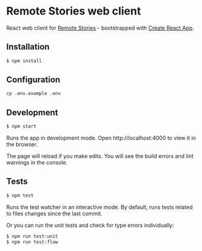 # Remote Stories web client

React web client for [Remote Stories](https://www.remotestories.com) - bootstrapped with [Create React App](https://github.com/facebookincubator/create-react-app).

## Installation

```sh
$ npm install
```

## Configuration

```sh
cp .env.example .env
```

## Development

```sh
$ npm start
```

Runs the app in development mode.
Open http://localhost:4000 to view it in the browser.

The page will reload if you make edits.
You will see the build errors and lint warnings in the console.

## Tests

```sh
$ npm test
```

Runs the test watcher in an interactive mode.
By default, runs tests related to files changes since the last commit.

Or you can run the unit tests and check for type errors individually:

```sh
$ npm run test:unit
$ npm run test:flow
```
